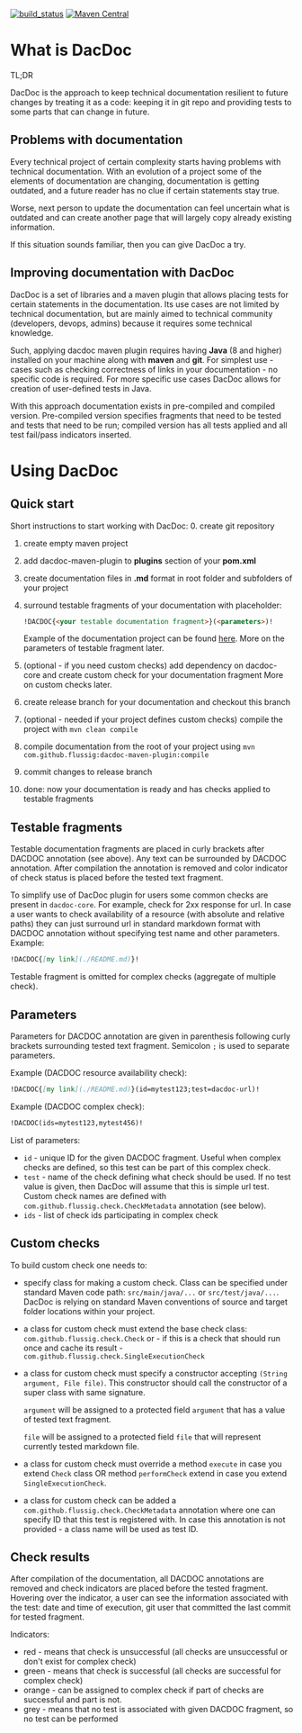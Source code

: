 [![build_status](https://travis-ci.org/flussig/dacdoc.svg?branch=master)](https://travis-ci.org/flussig/dacdoc) [![Maven Central](https://img.shields.io/maven-central/v/com.github.flussig/dacdoc-maven-plugin.svg?label=Maven%20Central)](https://search.maven.org/search?q=g:%22com.github.flussig%22%20AND%20a:%22dacdoc-maven-plugin%22)

# What is DacDoc
TL;DR 

DacDoc is the approach to keep technical documentation resilient to future changes by treating it as a code: keeping it in git repo and providing tests to some parts that can change in future.

## Problems with documentation
Every technical project of certain complexity starts having problems with technical documentation. 
With an evolution of a project some of the elements of documentation are changing, documentation is getting outdated, and a future reader has no clue if certain statements stay true.

Worse, next person to update the documentation can feel uncertain what is outdated and can create another page that will largely copy already existing information.

If this situation sounds familiar, then you can give DacDoc a try.

## Improving documentation with DacDoc
DacDoc is a set of libraries and a maven plugin that allows placing tests for certain statements in the documentation. 
Its use cases are not limited by technical documentation, but are mainly aimed to technical community (developers, devops, admins) because it requires some technical knowledge.

Such, applying dacdoc maven plugin requires having **Java** (8 and higher) installed on your machine along with **maven** and **git**. 
For simplest use - cases such as checking correctness of links in your documentation - no specific code is required. For more specific use cases DacDoc allows for creation of user-defined tests in Java.

With this approach documentation exists in pre-compiled and compiled version. Pre-compiled version specifies fragments that need to be tested and tests that need to be run; compiled version has all tests applied and all test fail/pass indicators inserted. 

# Using DacDoc
## Quick start
Short instructions to start working with DacDoc:
0. create git repository
1. create empty maven project
2. add dacdoc-maven-plugin to **plugins** section of your **pom.xml**
2. create documentation files in **.md** format in root folder and subfolders of your project
3. surround testable fragments of your documentation with placeholder:
   ```markdown
   !DACDOC{<your testable documentation fragment>}(<parameters>)!
   ```
   Example of the documentation project can be found [here](./dacdoc-maven-plugin-test). More on the parameters of testable fragment later.
   
4. (optional - if you need custom checks) add dependency on dacdoc-core and create custom check for your documentation fragment
    More on custom checks later.
      
5. create release branch for your documentation and checkout this branch
6. (optional - needed if your project defines custom checks) compile the project with `mvn clean compile`
7. compile documentation from the root of your project using `mvn com.github.flussig:dacdoc-maven-plugin:compile`
8. commit changes to release branch
9. done: now your documentation is ready and has checks applied to testable fragments

## Testable fragments
Testable documentation fragments are placed in curly brackets after DACDOC annotation (see above). Any text can be surrounded by DACDOC annotation. After compilation the annotation is removed and color indicator of check status is placed before the tested text fragment.

To simplify use of DacDoc plugin for users some common checks are present in `dacdoc-core`. For example, check for 2xx response for url. In case a user wants to check availability of a resource (with absolute and relative paths) they can just surround url in standard markdown format with DACDOC annotation without specifying test name and other parameters.
Example:
```markdown
!DACDOC{[my link](./README.md)}!
```

Testable fragment is omitted for complex checks (aggregate of multiple check).

## Parameters
Parameters for DACDOC annotation are given in parenthesis following curly brackets surrounding tested text fragment.
Semicolon `;` is used to separate parameters.

Example (DACDOC resource availability check):
```markdown
!DACDOC{[my link](./README.md)}(id=mytest123;test=dacdoc-url)!
```
Example (DACDOC complex check):
```markdown
!DACDOC(ids=mytest123,mytest456)!
```

List of parameters:
* `id` - unique ID for the given DACDOC fragment. Useful when complex checks are defined, so this test can be part of this complex check.
* `test` - name of the check defining what check should be used. If no test value is given, then DacDoc will assume that this is simple url test. Custom check names are defined with `com.github.flussig.check.CheckMetadata` annotation (see below).
* `ids` - list of check ids participating in complex check

## Custom checks
To build custom check one needs to:
* specify class for making a custom check. Class can be specified under standard Maven code path: `src/main/java/...` or `src/test/java/...`. DacDoc is relying on standard Maven conventions of source and target folder locations within your project.
* a class for custom check must extend the base check class: `com.github.flussig.check.Check` or - if this is a check that should run once and cache its result - `com.github.flussig.check.SingleExecutionCheck`
* a class for custom check must specify a constructor accepting `(String argument, File file)`. This constructor should call the constructor of a super class with same signature.
  
  `argument` will be assigned to a protected field `argument` that has a value of tested text fragment.
  
  `file` will be assigned to a protected field `file` that will represent currently tested markdown file.
* a class for custom check must override a method `execute` in case you extend `Check` class OR method `performCheck` extend in case you extend `SingleExecutionCheck`.
* a class for custom check can be added a `com.github.flussig.check.CheckMetadata` annotation where one can specify ID that this test is registered with. 
  In case this annotation is not provided - a class name will be used as test ID.

## Check results
After compilation of the documentation, all DACDOC annotations are removed and check indicators are placed before the tested fragment.
Hovering over the indicator, a user can see the information associated with the test: date and time of execution, git user that committed the last commit for tested fragment.

Indicators:
* red - means that check is unsuccessful (all checks are unsuccessful or don't exist for complex check)
* green - means that check is successful (all checks are successful for complex check)
* orange - can be assigned to complex check if part of checks are successful and part is not.
* grey -  means that no test is associated with given DACDOC fragment, so no test can be performed
